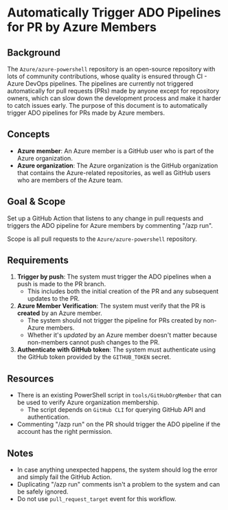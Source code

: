 # Automatically Trigger ADO Pipelines for PR by Azure Members

## Background

The `Azure/azure-powershell` repository is an open-source repository with lots of community contributions, whose quality is ensured through CI - Azure DevOps pipelines. The pipelines are currently not triggered automatically for pull requests (PRs) made by anyone except for repository owners, which can slow down the development process and make it harder to catch issues early. The purpose of this document is to automatically trigger ADO pipelines for PRs made by Azure members.

## Concepts

- **Azure member**: An Azure member is a GitHub user who is part of the Azure organization.
- **Azure organization**: The Azure organization is the GitHub organization that contains the Azure-related repositories, as well as GitHub users who are members of the Azure team.

## Goal & Scope

Set up a GitHub Action that listens to any change in pull requests and triggers the ADO pipeline for Azure members by commenting "/azp run".

Scope is all pull requests to the `Azure/azure-powershell` repository.

## Requirements

1. **Trigger by push**: The system must trigger the ADO pipelines when a push is made to the PR branch.
   - This includes both the initial creation of the PR and any subsequent updates to the PR.
2. **Azure Member Verification**: The system must verify that the PR is **created** by an Azure member.
   - The system should not trigger the pipeline for PRs created by non-Azure members.
   - Whether it's *updated* by an Azure member doesn't matter because non-members cannot push changes to the PR.
3. **Authenticate with GitHub token**: The system must authenticate using the GitHub token provided by the `GITHUB_TOKEN` secret.

## Resources

- There is an existing PowerShell script in `tools/GitHubOrgMember` that can be used to verify Azure organization membership.
    - The script depends on `GitHub CLI` for querying GitHub API and authentication.
- Commenting "/azp run" on the PR should trigger the ADO pipeline if the account has the right permission.

## Notes

- In case anything unexpected happens, the system should log the error and simply fail the GitHub Action.
- Duplicating "/azp run" comments isn't a problem to the system and can be safely ignored.
- Do not use `pull_request_target` event for this workflow.
